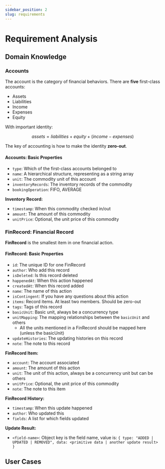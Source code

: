 ```yaml
---
sidebar_position: 2
slug: requirements
---
```


# Requirement Analysis

## Domain Knowledge

### Accounts

The account is the category of financial behaviors. There are **five** first-class accounts:

- Assets
- Liabilities
- Income
- Expenses
- Equity

With important identity:

$$
assets = liabilities + equity + (income - expenses)
$$

The key of accounting is how to make the identity **zero-out**.

#### Accounts: Basic Properties

- `type`: Which of the first-class accounts belonged to
- `name`: A hierarchical structure, representing as a string array
- `unit`: The commodity unit of this account
- `inventoryRecords`: The inventory records of the commodity
- `bookingOperation`: FIFO, AVERAGE

**Inventory Record:**

- `timestamp`: When this commodity checked in/out
- `amount`: The amount of this commodity
- `unitPrice`: Optional, the unit price of this commodity

### FinRecord: Financial Record

**FinRecord** is the smallest item in one financial action.

#### FinRecord: Basic Properties

- `id`: The unique ID for one FinRecord
- `author`: Who add this record
- `isDeleted`: Is this record deleted
- `happenedAt`: When this action happened
- `createdAt`: When this record added
- `name`: The name of this action
- `isContingent`: If you have any questions about this action
- `items`: Record items. At least two members. Should be zero-out
- `tags`: Tags of this record
- `basicUnit`: Basic unit, always be a concurrency type
- `unitMapping`: The mapping relationships between the `basicUnit` and others
  - All the units mentioned in a FinRecord should be mapped here (unless the basicUnit)
- `updateHistories`: The updating histories on this record
- `note`: The note to this record

**FinRecord Item:**

- `account`: The account associated
- `amount`: The amount of this action
- `unit`: The unit of this action, always be a concurrency unit but can be others
- `unitPrice`: Optional, the unit price of this commodity
- `note`: The note to this item

**FinRecord History:**

- `timestamp`: When this update happened
- `author`: Who updated this
- `fields`: A list for which fields updated

**Update Result:**

- `<field-name>`: Object key is the field name, value is: `{ type: "ADDED | UPDATED | REMOVED", data: <primitive data | another update result> }`

## User Cases

```plantuml

```
